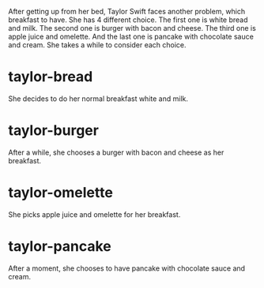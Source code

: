 After getting up from her bed, Taylor Swift faces another problem, which breakfast to have. She has 4 different choice. The first one is white bread and milk. The second one is burger with bacon and cheese. The third one is apple juice and omelette. And the last one is pancake with chocolate sauce and cream. She takes a while to consider each choice.

# taylor-bread
She decides to do her normal breakfast white and milk.

# taylor-burger
After a while, she chooses a burger with bacon and cheese as her breakfast.

# taylor-omelette
She picks apple juice and omelette for her breakfast.

# taylor-pancake
After a moment, she chooses to have pancake with chocolate sauce and cream.